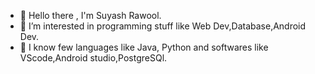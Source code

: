- 👋 Hello there , I'm Suyash Rawool.
- 👀 I’m interested in programming stuff like Web Dev,Database,Android Dev.
- 🌱 I know few languages like Java, Python and softwares like VScode,Android studio,PostgreSQl.

<!---
TitanRoar/TitanRoar is a ✨ special ✨ repository because its `README.md` (this file) appears on your GitHub profile.
You can click the Preview link to take a look at your changes.
--->
